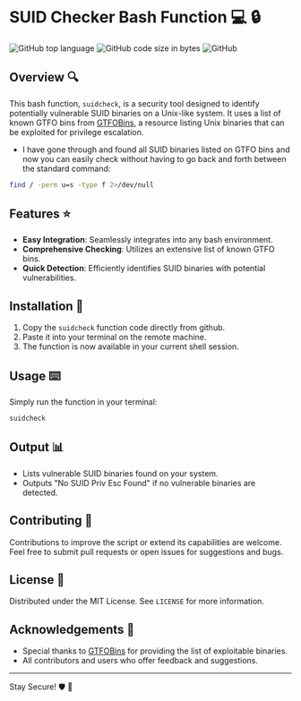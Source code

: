 
# SUID Checker Bash Function :computer: :lock:

![GitHub top language](https://img.shields.io/badge/language-bash-blue)
![GitHub code size in bytes](https://img.shields.io/github/languages/code-size/user/repo)
![GitHub](https://img.shields.io/badge/license-MIT-green)

## Overview :mag:
This bash function, `suidcheck`, is a security tool designed to identify potentially vulnerable SUID binaries on a Unix-like system. It uses a list of known GTFO bins from [GTFOBins](https://gtfobins.github.io/), a resource listing Unix binaries that can be exploited for privilege escalation.
- I have gone through and found all SUID binaries listed on GTFO bins and now you can easily check without having to go back and forth between the standard command:

```bash
find / -perm u=s -type f 2>/dev/null
```

## Features :star:
- **Easy Integration**: Seamlessly integrates into any bash environment.
- **Comprehensive Checking**: Utilizes an extensive list of known GTFO bins.
- **Quick Detection**: Efficiently identifies SUID binaries with potential vulnerabilities.

## Installation :wrench:
1. Copy the `suidcheck` function code directly from github.
2. Paste it into your terminal on the remote machine.
3. The function is now available in your current shell session.

## Usage :keyboard:
Simply run the function in your terminal:
```bash
suidcheck
```

## Output :bar_chart:
- Lists vulnerable SUID binaries found on your system.
- Outputs "No SUID Priv Esc Found" if no vulnerable binaries are detected.

## Contributing :handshake:
Contributions to improve the script or extend its capabilities are welcome. Feel free to submit pull requests or open issues for suggestions and bugs.

## License :scroll:
Distributed under the MIT License. See `LICENSE` for more information.

## Acknowledgements :clap:
- Special thanks to [GTFOBins](https://gtfobins.github.io/) for providing the list of exploitable binaries.
- All contributors and users who offer feedback and suggestions.

---

Stay Secure! :shield: :key:
